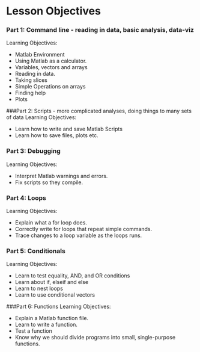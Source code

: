 # Lesson Objectives

### Part 1: Command line - reading in data, basic analysis, data-viz

 Learning Objectives:
* Matlab Environment
* Using Matlab as a calculator.
* Variables, vectors and arrays
* Reading in data.
* Taking slices
* Simple Operations on arrays
* Finding help
* Plots


###Part 2: Scripts - more complicated analyses, doing things to many sets of data
 Learning Objectives:
* Learn how to write and save Matlab Scripts
* Learn how to save files, plots etc.

### Part 3: Debugging
 Learning Objectives:
* Interpret Matlab warnings and errors.
* Fix scripts so they compile.

### Part 4: Loops
 Learning Objectives:
* Explain what a for loop does.
* Correctly write for loops that repeat simple commands.
* Trace changes to a loop variable as the loops runs.

### Part 5: Conditionals
 Learning Objectives:
* Learn to test equality, AND, and OR conditions
* Learn about if, elseif and else
* Learn to nest loops
* Learn to use conditional vectors

###Part 6: Functions
 Learning Objectives:
* Explain a Matlab function file.
* Learn to write a function.
* Test a function
* Know why we should divide programs into small, single-purpose functions.



